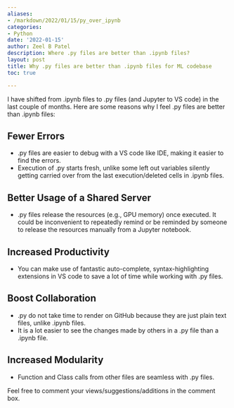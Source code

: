 ```yaml
---
aliases:
- /markdown/2022/01/15/py_over_ipynb
categories:
- Python
date: '2022-01-15'
author: Zeel B Patel
description: Where .py files are better than .ipynb files?
layout: post
title: Why .py files are better than .ipynb files for ML codebase
toc: true

---
```


I have shifted from .ipynb files to .py files (and Jupyter to VS code) in the last couple of months. Here are some reasons why I feel .py files are better than .ipynb files:

## Fewer Errors
* .py files are easier to debug with a VS code like IDE, making it easier to find the errors.
* Execution of .py starts fresh, unlike some left out variables silently getting carried over from the last execution/deleted cells in .ipynb files.

## Better Usage of a Shared Server
* .py files release the resources (e.g., GPU memory) once executed. It could be inconvenient to repeatedly remind or be reminded by someone to release the resources manually from a Jupyter notebook.

## Increased Productivity
* You can make use of fantastic auto-complete, syntax-highlighting extensions in VS code to save a lot of time while working with .py files.

## Boost Collaboration
* .py do not take time to render on GitHub because they are just plain text files, unlike .ipynb files.
* It is a lot easier to see the changes made by others in a .py file than a .ipynb file.

## Increased Modularity
* Function and Class calls from other files are seamless with .py files.

Feel free to comment your views/suggestions/additions in the comment box.
